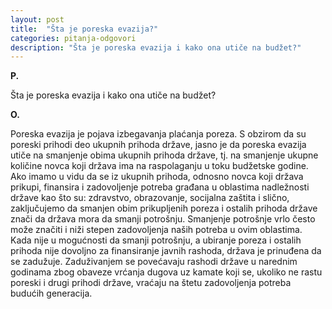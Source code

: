 ```yaml
---
layout: post
title:  "Šta je poreska evazija?"
categories: pitanja-odgovori
description: "Šta je poreska evazija i kako ona utiče na budžet?"
---
```


**P.**

Šta je poreska evazija i kako ona utiče na budžet?

**O.**

Poreska evazija je pojava izbegavanja plaćanja poreza.
S obzirom da su poreski prihodi deo ukupnih prihoda države, jasno je da poreska evazija utiče na smanjenje obima ukupnih prihoda države, tj. na smanjenje ukupne količine novca koji država ima na raspolaganju u toku budžetske godine.
Ako imamo u vidu da se iz ukupnih prihoda, odnosno novca koji država prikupi, finansira i zadovoljenje potreba građana u oblastima nadležnosti države kao što su: zdravstvo, obrazovanje, socijalna zaštita i slično,  zaključujemo da smanjen obim prikupljenih poreza i ostalih prihoda države znači da država mora da smanji potrošnju. Smanjenje potrošnje vrlo često može značiti i niži stepen zadovoljenja naših potreba u ovim oblastima.
Kada nije u mogućnosti da smanji potrošnju, a ubiranje poreza i ostalih prihoda nije dovoljno za finansiranje javnih rashoda, država je prinuđena da se zadužuje. Zaduživanjem se povećavaju rashodi države u narednim godinama zbog obaveze vrćanja dugova uz kamate koji se, ukoliko ne rastu poreski  i drugi prihodi države, vraćaju na štetu zadovoljenja potreba budućih generacija.
